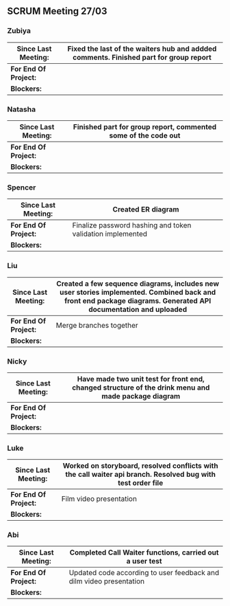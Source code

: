 ## SCRUM Meeting 27/03

### Zubiya
| Since Last Meeting: | Fixed the last of the waiters hub and addded comments. Finished part for group report |
| --- | --- |
| **For End Of Project:** |  |
| **Blockers:** |  |

### Natasha
| Since Last Meeting: | Finished part for group report, commented some of the code out |
| --- | --- |
| **For End Of Project:** |  |
| **Blockers:** |  |

### Spencer
| Since Last Meeting: | Created ER diagram |
| --- | --- |
| **For End Of Project:** | Finalize password hashing and token validation implemented |
| **Blockers:** |  |

### Liu
| Since Last Meeting: | Created a few sequence diagrams, includes new user stories implemented. Combined back and front end package diagrams. Generated API documentation and uploaded |
| --- | --- |
| **For End Of Project:** | Merge branches together |
| **Blockers:** |  |

### Nicky
| Since Last Meeting: | Have made two unit test for front end, changed structure of the drink menu and made package diagram |
| --- | --- |
| **For End Of Project:** |  |
| **Blockers:** |  |

### Luke
| Since Last Meeting: | Worked on storyboard, resolved conflicts with the call waiter api branch. Resolved bug with test order file |
| --- | --- |
| **For End Of Project:** | Film video presentation |
| **Blockers:** |  |

### Abi
| Since Last Meeting: | Completed Call Waiter functions, carried out a user test |
| --- | --- |
| **For End Of Project:** | Updated code according to user feedback and dilm video presentation |
| **Blockers:** |  |